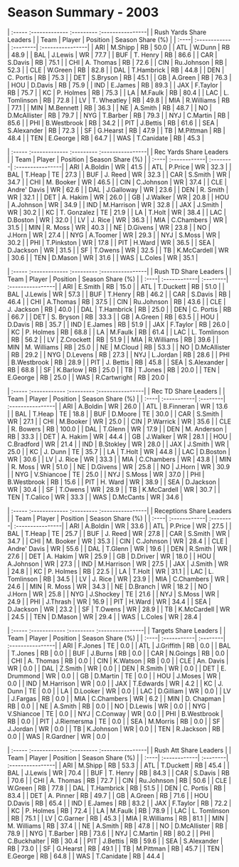 # Season Summary - 2003

| :----- :------------- :--------- :----------------|
|              Rush Yards Share Leaders             |
| Team | Player       | Position | Season Share (%) |
| :----| :------------| :--------| :----------------|
| ARI  | M.Shipp      | RB       | 50.0             |
| ATL  | W.Dunn       | RB       | 48.9             |
| BAL  | J.Lewis      | WR       | 77.7             |
| BUF  | T. Henry     | RB       | 86.6             |
| CAR  | S.Davis      | RB       | 75.1             |
| CHI  | A. Thomas    | RB       | 72.6             |
| CIN  | Ru.Johnson   | RB       | 52.3             |
| CLE  | W.Green      | RB       | 82.8             |
| DAL  | T.Hambrick   | RB       | 44.8             |
| DEN  | C. Portis    | RB       | 75.3             |
| DET  | S.Bryson     | RB       | 45.1             |
| GB   | A.Green      | RB       | 76.3             |
| HOU  | D.Davis      | RB       | 75.9             |
| IND  | E.James      | RB       | 89.3             |
| JAX  | F.Taylor     | RB       | 75.7             |
| KC   | P. Holmes    | RB       | 75.3             |
| LA   | M.Faulk      | RB       | 80.4             |
| LAC  | L. Tomlinson | RB       | 72.8             |
| LV   | T. Wheatley  | RB       | 49.8             |
| MIA  | R.Williams   | RB       | 77.1             |
| MIN  | M.Bennett    | RB       | 36.3             |
| NE   | A.Smith      | RB       | 48.7             |
| NO   | D.McAllister | RB       | 79.7             |
| NYG  | T.Barber     | RB       | 79.3             |
| NYJ  | C.Martin     | RB       | 85.6             |
| PHI  | B.Westbrook  | RB       | 34.2             |
| PIT  | J.Bettis     | RB       | 61.6             |
| SEA  | S.Alexander  | RB       | 72.3             |
| SF   | G.Hearst     | RB       | 47.9             |
| TB   | M.Pittman    | RB       | 48.4             |
| TEN  | E.George     | RB       | 64.7             |
| WAS  | T.Canidate   | RB       | 45.3             |

| :----- :------------- :--------- :----------------|
|              Rec Yards Share Leaders              |
| Team | Player       | Position | Season Share (%) |
| :----| :------------| :--------| :----------------|
| ARI  | A.Boldin     | WR       | 41.5             |
| ATL  | P.Price      | WR       | 32.3             |
| BAL  | T.Heap       | TE       | 27.3             |
| BUF  | J. Reed      | WR       | 32.3             |
| CAR  | S.Smith      | WR       | 34.7             |
| CHI  | M. Booker    | WR       | 46.5             |
| CIN  | C.Johnson    | WR       | 37.4             |
| CLE  | Andre' Davis | WR       | 62.6             |
| DAL  | J.Galloway   | WR       | 23.6             |
| DEN  | R. Smith     | WR       | 32.1             |
| DET  | A. Hakim     | WR       | 26.0             |
| GB   | J.Walker     | WR       | 20.8             |
| HOU  | A.Johnson    | WR       | 34.9             |
| IND  | M.Harrison   | WR       | 32.8             |
| JAX  | J.Smith      | WR       | 30.2             |
| KC   | T. Gonzalez  | TE       | 21.9             |
| LA   | T.Holt       | WR       | 38.4             |
| LAC  | D.Boston     | WR       | 32.0             |
| LV   | J. Rice      | WR       | 36.3             |
| MIA  | C.Chambers   | WR       | 31.5             |
| MIN  | R. Moss      | WR       | 40.3             |
| NE   | D.Givens     | WR       | 23.8             |
| NO   | J.Horn       | WR       | 27.4             |
| NYG  | A.Toomer     | WR       | 29.3             |
| NYJ  | S.Moss       | WR       | 30.2             |
| PHI  | T.Pinkston   | WR       | 17.8             |
| PIT  | H.Ward       | WR       | 36.5             |
| SEA  | D.Jackson    | WR       | 31.5             |
| SF   | T.Owens      | WR       | 32.5             |
| TB   | K.McCardell  | WR       | 30.6             |
| TEN  | D.Mason      | WR       | 31.6             |
| WAS  | L.Coles      | WR       | 35.1             |

| :----- :------------- :--------- :----------------|
|               Rush TD Share Leaders               |
| Team | Player       | Position | Season Share (%) |
| :----| :------------| :--------| :----------------|
| ARI  | E.Smith      | RB       | 15.0             |
| ATL  | T.Duckett    | RB       | 51.0             |
| BAL  | J.Lewis      | WR       | 57.3             |
| BUF  | T.Henry      | RB       | 46.2             |
| CAR  | S.Davis      | RB       | 46.4             |
| CHI  | A.Thomas     | RB       | 37.5             |
| CIN  | Ru.Johnson   | RB       | 43.6             |
| CLE  | J. Jackson   | RB       | 40.0             |
| DAL  | T.Hambrick   | RB       | 25.0             |
| DEN  | C. Portis    | RB       | 66.7             |
| DET  | S. Bryson    | RB       | 33.3             |
| GB   | A.Green      | RB       | 63.5             |
| HOU  | D.Davis      | RB       | 35.7             |
| IND  | E.James      | RB       | 51.9             |
| JAX  | F.Taylor     | RB       | 26.0             |
| KC   | P. Holmes    | RB       | 68.8             |
| LA   | M.Faulk      | RB       | 61.4             |
| LAC  | L. Tomlinson | RB       | 56.2             |
| LV   | Z.Crockett   | RB       | 51.9             |
| MIA  | R.Williams   | RB       | 39.6             |
| MIN  | M. Williams  | RB       | 25.0             |
| NE   | M.Cloud      | RB       | 53.3             |
| NO   | D.McAllister | RB       | 29.2             |
| NYG  | D.Levens     | RB       | 27.3             |
| NYJ  | L.Jordan     | RB       | 28.6             |
| PHI  | B.Westbrook  | RB       | 28.9             |
| PIT  | J. Bettis    | RB       | 45.8             |
| SEA  | S.Alexander  | RB       | 68.8             |
| SF   | K.Barlow     | RB       | 25.0             |
| TB   | T.Jones      | RB       | 20.0             |
| TEN  | E.George     | RB       | 25.0             |
| WAS  | R.Cartwright | RB       | 20.0             |

| :----- :------------ :--------- :----------------|
|               Rec TD Share Leaders               |
| Team | Player      | Position | Season Share (%) |
| :----| :-----------| :--------| :----------------|
| ARI  | A.Boldin    | WR       | 26.0             |
| ATL  | B.Finneran  | WR       | 13.6             |
| BAL  | T.Heap      | TE       | 18.8             |
| BUF  | D.Moore     | TE       | 30.0             |
| CAR  | S.Smith     | WR       | 27.1             |
| CHI  | M.Booker    | WR       | 25.0             |
| CIN  | P.Warrick   | WR       | 35.6             |
| CLE  | R. Bowers   | RB       | 100.0            |
| DAL  | T.Glenn     | WR       | 17.9             |
| DEN  | M. Anderson | RB       | 33.3             |
| DET  | A. Hakim    | WR       | 44.4             |
| GB   | J.Walker    | WR       | 28.1             |
| HOU  | C.Bradford  | WR       | 21.4             |
| IND  | B.Stokley   | WR       | 28.0             |
| JAX  | J.Smith     | WR       | 25.0             |
| KC   | J. Dunn     | TE       | 35.7             |
| LA   | T.Holt      | WR       | 44.8             |
| LAC  | D.Boston    | WR       | 30.6             |
| LV   | J. Rice     | WR       | 33.3             |
| MIA  | C.Chambers  | WR       | 43.8             |
| MIN  | R. Moss     | WR       | 51.0             |
| NE   | D.Givens    | WR       | 25.8             |
| NO   | J.Horn      | WR       | 30.9             |
| NYG  | V.Shiancoe  | TE       | 25.0             |
| NYJ  | S.Moss      | WR       | 37.0             |
| PHI  | B.Westbrook | RB       | 15.6             |
| PIT  | H. Ward     | WR       | 38.9             |
| SEA  | D.Jackson   | WR       | 30.4             |
| SF   | T.Owens     | WR       | 28.9             |
| TB   | K.McCardell | WR       | 30.7             |
| TEN  | T.Calico    | WR       | 33.3             |
| WAS  | D.McCants   | WR       | 34.6             |

| :----- :------------- :--------- :----------------|
|              Receptions Share Leaders             |
| Team | Player       | Position | Season Share (%) |
| :----| :------------| :--------| :----------------|
| ARI  | A.Boldin     | WR       | 33.6             |
| ATL  | P.Price      | WR       | 27.5             |
| BAL  | T.Heap       | TE       | 25.7             |
| BUF  | J. Reed      | WR       | 27.8             |
| CAR  | S.Smith      | WR       | 34.7             |
| CHI  | M. Booker    | WR       | 35.3             |
| CIN  | C.Johnson    | WR       | 28.4             |
| CLE  | Andre' Davis | WR       | 55.6             |
| DAL  | T.Glenn      | WR       | 19.6             |
| DEN  | R.Smith      | WR       | 27.6             |
| DET  | A. Hakim     | WR       | 25.9             |
| GB   | D.Driver     | WR       | 18.0             |
| HOU  | A.Johnson    | WR       | 27.3             |
| IND  | M.Harrison   | WR       | 27.5             |
| JAX  | J.Smith      | WR       | 24.8             |
| KC   | P. Holmes    | RB       | 22.5             |
| LA   | T.Holt       | WR       | 31.1             |
| LAC  | L. Tomlinson | RB       | 34.5             |
| LV   | J. Rice      | WR       | 23.9             |
| MIA  | C.Chambers   | WR       | 24.6             |
| MIN  | R. Moss      | WR       | 34.3             |
| NE   | D.Branch     | WR       | 18.2             |
| NO   | J.Horn       | WR       | 25.8             |
| NYG  | J.Shockey    | TE       | 21.6             |
| NYJ  | S.Moss       | WR       | 24.9             |
| PHI  | J.Thrash     | WR       | 16.9             |
| PIT  | H.Ward       | WR       | 34.4             |
| SEA  | D.Jackson    | WR       | 23.2             |
| SF   | T.Owens      | WR       | 28.9             |
| TB   | K.McCardell  | WR       | 24.5             |
| TEN  | D.Mason      | WR       | 29.4             |
| WAS  | L.Coles      | WR       | 28.4             |

| :----- :------------ :--------- :----------------|
|              Targets Share Leaders               |
| Team | Player      | Position | Season Share (%) |
| :----| :-----------| :--------| :----------------|
| ARI  | F.Jones     | TE       | 0.0              |
| ATL  | J.Griffith  | RB       | 0.0              |
| BAL  | T.Jones     | RB       | 0.0              |
| BUF  | J.Burns     | RB       | 0.0              |
| CAR  | N.Goings    | RB       | 0.0              |
| CHI  | A. Thomas   | RB       | 0.0              |
| CIN  | K.Watson    | RB       | 0.0              |
| CLE  | An. Davis   | WR       | 0.0              |
| DAL  | Z.Smith     | WR       | 0.0              |
| DEN  | R.Smith     | WR       | 0.0              |
| DET  | E. Drummond | WR       | 0.0              |
| GB   | D.Martin    | TE       | 0.0              |
| HOU  | J.Moses     | WR       | 0.0              |
| IND  | M.Harrison  | WR       | 0.0              |
| JAX  | T.Edwards   | WR       | 4.2              |
| KC   | J. Dunn     | TE       | 0.0              |
| LA   | D.Looker    | WR       | 0.0              |
| LAC  | D.Gilliam   | WR       | 0.0              |
| LV   | J.Fargas    | RB       | 0.0              |
| MIA  | C.Chambers  | WR       | 6.2              |
| MIN  | D. Chapman  | RB       | 0.0              |
| NE   | A.Smith     | RB       | 0.0              |
| NO   | D.Lewis     | WR       | 0.0              |
| NYG  | V.Shiancoe  | TE       | 0.0              |
| NYJ  | C.Conway    | WR       | 0.0              |
| PHI  | B.Westbrook | RB       | 0.0              |
| PIT  | J.Riemersma | TE       | 0.0              |
| SEA  | M.Morris    | RB       | 0.0              |
| SF   | J.Jordan    | WR       | 0.0              |
| TB   | K.Johnson   | WR       | 0.0              |
| TEN  | R.Jackson   | RB       | 0.0              |
| WAS  | R.Gardner   | WR       | 0.0              |

| :----- :------------- :--------- :----------------|
|               Rush Att Share Leaders              |
| Team | Player       | Position | Season Share (%) |
| :----| :------------| :--------| :----------------|
| ARI  | M.Shipp      | RB       | 53.3             |
| ATL  | T.Duckett    | RB       | 45.4             |
| BAL  | J.Lewis      | WR       | 70.4             |
| BUF  | T. Henry     | RB       | 84.3             |
| CAR  | S.Davis      | RB       | 70.6             |
| CHI  | A. Thomas    | RB       | 72.7             |
| CIN  | Ru.Johnson   | RB       | 50.6             |
| CLE  | W.Green      | RB       | 77.8             |
| DAL  | T.Hambrick   | RB       | 51.5             |
| DEN  | C. Portis    | RB       | 83.4             |
| DET  | A. Pinner    | RB       | 49.7             |
| GB   | A.Green      | RB       | 71.6             |
| HOU  | D.Davis      | RB       | 65.4             |
| IND  | E.James      | RB       | 83.2             |
| JAX  | F.Taylor     | RB       | 72.2             |
| KC   | P. Holmes    | RB       | 72.4             |
| LA   | M.Faulk      | RB       | 78.9             |
| LAC  | L. Tomlinson | RB       | 75.1             |
| LV   | C.Garner     | RB       | 45.3             |
| MIA  | R.Williams   | RB       | 81.1             |
| MIN  | M. Williams  | RB       | 37.4             |
| NE   | A.Smith      | RB       | 47.8             |
| NO   | D.McAllister | RB       | 78.9             |
| NYG  | T.Barber     | RB       | 73.6             |
| NYJ  | C.Martin     | RB       | 80.2             |
| PHI  | C.Buckhalter | RB       | 30.4             |
| PIT  | J.Bettis     | RB       | 59.6             |
| SEA  | S.Alexander  | RB       | 73.0             |
| SF   | G.Hearst     | RB       | 49.1             |
| TB   | M.Pittman    | RB       | 45.7             |
| TEN  | E.George     | RB       | 64.8             |
| WAS  | T.Canidate   | RB       | 44.4             |

